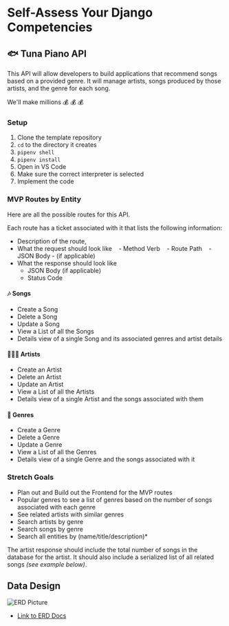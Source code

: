 # Self-Assess Your Django Competencies

## 🐟 Tuna Piano API

This API will allow developers to build applications that recommend songs based on a provided genre. It will manage artists, songs produced by those artists, and the genre for each song.

We'll make millions 💰 💰 💰


### Setup

1. Clone the template repository
2. `cd` to the directory it creates
3. `pipenv shell`
4. `pipenv install`
5. Open in VS Code
6. Make sure the correct interpreter is selected
7. Implement the code


### MVP Routes by Entity

Here are all the possible routes for this API.

Each route has a ticket associated with it that lists the following information:
- Description of the route,
- What the request should look like
    - Method Verb
    - Route Path
    - JSON Body - (if applicable)
- What the response should look like
    - JSON Body (if applicable)
    - Status Code

#### 🎶 Songs

- Create a Song
- Delete a Song
- Update a Song
- View a List of all the Songs
- Details view of a single Song and its associated genres and artist details

#### 👩🏾‍🎤 Artists

- Create an Artist
- Delete an Artist
- Update an Artist
- View a List of all the Artists
- Details view of a single Artist and the songs associated with them

#### 🎸 Genres

- Create a Genre
- Delete a Genre
- Update a Genre
- View a List of all the Genres
- Details view of a single Genre and the songs associated with it


### Stretch Goals
- Plan out and Build out the Frontend for the MVP routes
- Popular genres to see a list of genres based on the number of songs associated with each genre
- See related artists with similar genres
- Search artists by genre
- Search songs by genre
- Search all entities by (name/title/description)*


The artist response should include the total number of songs in the database for the artist. It should also include a serialized list of all related songs _(see example below)_.

## Data Design

![ERD Picture](https://github.com/TrinityChristiana/django-api-assessment/assets/31781724/a39bab27-bc1e-4a42-9ecc-ab96130bb509)
- [Link to ERD Docs](https://dbdocs.io/trinitycterry/Tuna-Piano-API?view=relationships)
